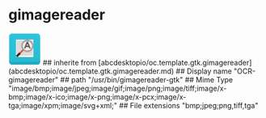 # gimagereader
<img src='icons/gimagereader.svg' height='64px' width='64px'>
## inherite from
[abcdesktopio/oc.template.gtk.gimagereader](abcdesktopio/oc.template.gtk.gimagereader.md)
## Display name
"OCR-gimagereader"
## path
"/usr/bin/gimagereader-gtk"
## Mime Type
"image/bmp;image/jpeg;image/gif;image/png;image/tiff;image/x-bmp;image/x-ico;image/x-png;image/x-pcx;image/x-tga;image/xpm;image/svg+xml;"
## File extensions
"bmp;jpeg;png,tiff,tga"
